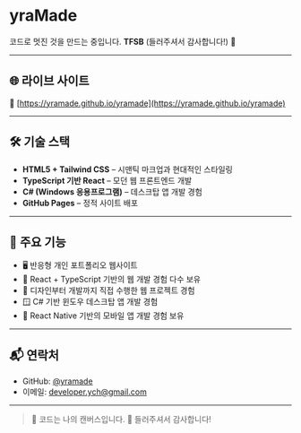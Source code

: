 # yraMade

코드로 멋진 것을 만드는 중입니다.
**TFSB** (들러주셔서 감사합니다!) 👋

---

## 🌐 라이브 사이트
🔗 [https://yramade.github.io/yramade](https://yramade.github.io/yramade)

---

## 🛠️ 기술 스택
- **HTML5 + Tailwind CSS** – 시맨틱 마크업과 현대적인 스타일링
- **TypeScript 기반 React** – 모던 웹 프론트엔드 개발
- **C# (Windows 응용프로그램)** – 데스크탑 앱 개발 경험
- **GitHub Pages** – 정적 사이트 배포

---

## 📂 주요 기능
- 🖥️ 반응형 개인 포트폴리오 웹사이트
- 📄 React + TypeScript 기반의 웹 개발 경험 다수 보유
- 🎨 디자인부터 개발까지 직접 수행한 웹 프로젝트 경험
- 🪟 C# 기반 윈도우 데스크탑 앱 개발 경험
- 📱 React Native 기반의 모바일 앱 개발 경험 보유

---

## 📬 연락처
- GitHub: [@yramade](https://github.com/yramade)
- 이메일: [developer.ych@gmail.com](mailto:developer.ych@gmail.com)

---

> 🎨 코드는 나의 캔버스입니다.
> 🙏 들러주셔서 감사합니다!
